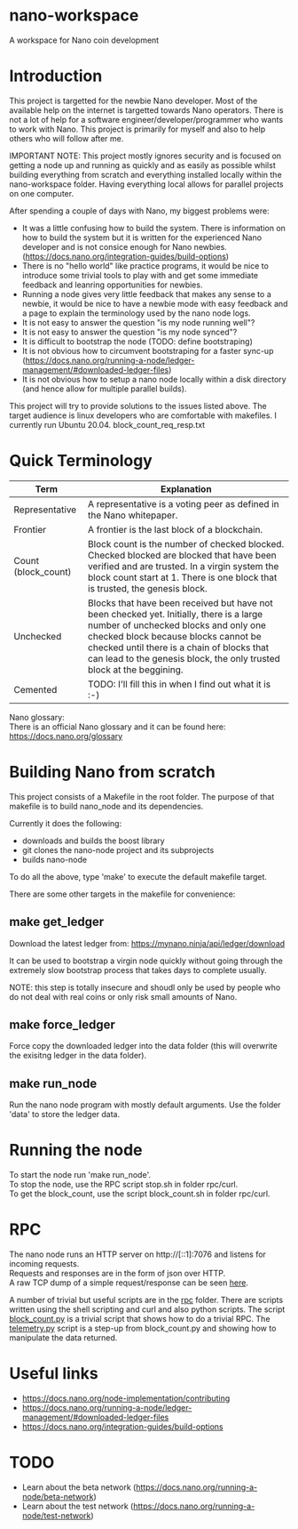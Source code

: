 # nano-workspace
A workspace for Nano coin development

# Introduction
This project is targetted for the newbie Nano developer.
Most of the available help on the internet is targetted towards Nano operators.
There is not a lot of help for a software engineer/developer/programmer who wants to work with Nano.
This project is primarily for myself and also to help others who will follow after me.

IMPORTANT NOTE:
This project mostly ignores security and is focused on getting a node up and running as quickly and as easily as possible whilst building everything from scratch and everything installed locally within the nano-workspace folder. Having everything local allows for parallel projects on one computer. 

After spending a couple of days with Nano, my biggest problems were:
* It was a little confusing how to build the system. There is information on how to build the system but it is written for the experienced Nano developer and is not consice enough for Nano newbies. (https://docs.nano.org/integration-guides/build-options)
* There is no "hello world" like practice programs, it would be nice to introduce some trivial tools to play with and get some immediate feedback and leanring opportunities for newbies.
* Running a node gives very little feedback that makes any sense to a newbie, it would be nice to have a newbie mode with easy feedback and a page to explain the terminology used by the nano node logs.
* It is not easy to answer the question "is my node running well"?
* It is not easy to answer the question "is my node synced"?
* It is difficult to bootstrap the node (TODO: define bootstraping)
* It is not obvious how to circumvent bootstraping for a faster sync-up (https://docs.nano.org/running-a-node/ledger-management/#downloaded-ledger-files)
* It is not obvious how to setup a nano node locally within a disk directory (and hence allow for multiple parallel builds).

This project will try to provide solutions to the issues listed above.
The target audience is linux developers who are comfortable with makefiles. I currently run Ubuntu 20.04.
block_count_req_resp.txt
# Quick Terminology
| Term                 | Explanation   |
| -------------        | ------------- |
| Representative       | A representative is a voting peer as defined in the Nano whitepaper. |
| Frontier             | A frontier is the last block of a blockchain. | 
| Count (block_count)  | Block count is the number of checked blocked. Checked blocked are blocked that have been verified and are trusted. In a virgin system the block count start at 1. There is one block that is trusted, the genesis block. |
|  Unchecked           | Blocks that have been received but have not been checked yet. Initially, there is a large number of unchecked blocks and only one checked block because blocks cannot be checked until there is a chain of blocks that can lead to the genesis block, the only trusted block at the beggining. |
| Cemented             | TODO: I'll fill this in when I find out what it is :-) |

Nano glossary:  
There is an official Nano glossary and it can be found here:  
https://docs.nano.org/glossary

# Building Nano from scratch
This project consists of a Makefile in the root folder.
The purpose of that makefile is to build nano_node and its dependencies.

Currently it does the following:
* downloads and builds the boost library
* git clones the nano-node project and its subprojects
* builds nano-node

To do all the above, type 'make' to execute the default makefile target.

There are some other targets in the makefile for convenience:

## make get_ledger
Download the latest ledger from: https://mynano.ninja/api/ledger/download

It can be used to bootstrap a virgin node quickly without going through the extremely slow bootstrap process that takes days to complete usually.

NOTE: this step is totally insecure and shoudl only be used by people who do not deal with real coins or only risk small amounts of Nano.

## make force_ledger

Force copy the downloaded ledger into the data folder (this will overwrite the exisitng ledger in the data folder).

## make run_node
Run the nano node program with mostly default arguments. Use the folder 'data' to store the ledger data.

# Running the node
To start the node run 'make run_node'.  
To stop the node, use the RPC script stop.sh in folder rpc/curl.  
To get the block_count, use the script block_count.sh in folder rpc/curl.

# RPC
The nano node runs an HTTP server on http://[::1]:7076 and listens for incoming requests.  
Requests and responses are in the form of json over HTTP.  
A raw TCP dump of a simple request/response can be seen [here](examples/captures/block_count_req_resp.txt).

A number of trivial but useful scripts are in the [rpc](rpc) folder.
There are scripts written using the shell scripting and curl and also python scripts.
The script [block_count.py](rpc/python/block_count.py) is a trivial script that shows how to do a trivial RPC.
The [telemetry.py](rpc/python/telemetry.py) script is a step-up from block_count.py and showing how to manipulate the data returned.

# Useful links
* https://docs.nano.org/node-implementation/contributing
* https://docs.nano.org/running-a-node/ledger-management/#downloaded-ledger-files
* https://docs.nano.org/integration-guides/build-options

# TODO
* Learn about the beta network (https://docs.nano.org/running-a-node/beta-network)
* Learn about the test network (https://docs.nano.org/running-a-node/test-network)
